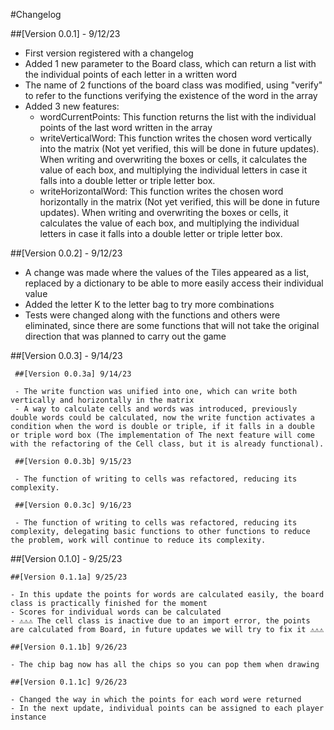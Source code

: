 #Changelog

##[Version 0.0.1] - 9/12/23

- First version registered with a changelog
- Added 1 new parameter to the Board class, which can return a list with the individual points of each letter in a written word
- The name of 2 functions of the board class was modified, using "verify" to refer to the functions verifying the existence of the word in the array
- Added 3 new features:
     - wordCurrentPoints: This function returns the list with the individual points of the last word written in the array
     - writeVerticalWord: This function writes the chosen word vertically into the matrix (Not yet verified, this will be done in future updates). When writing and overwriting the boxes or cells, it calculates the value of each box, and multiplying the individual letters in case it falls into a double letter or triple letter box.
     - writeHorizontalWord: This function writes the chosen word horizontally in the matrix (Not yet verified, this will be done in future updates). When writing and overwriting the boxes or cells, it calculates the value of each box, and multiplying the individual letters in case it falls into a double letter or triple letter box.

##[Version 0.0.2] - 9/12/23

- A change was made where the values of the Tiles appeared as a list, replaced by a dictionary to be able to more easily access their individual value
- Added the letter K to the letter bag to try more combinations
- Tests were changed along with the functions and others were eliminated, since there are some functions that will not take the original direction that was planned to carry out the game

##[Version 0.0.3] - 9/14/23

     ##[Version 0.0.3a] 9/14/23

     - The write function was unified into one, which can write both vertically and horizontally in the matrix
     - A way to calculate cells and words was introduced, previously double words could be calculated, now the write function activates a condition when the word is double or triple, if it falls in a double or triple word box (The implementation of The next feature will come with the refactoring of the Cell class, but it is already functional).

     ##[Version 0.0.3b] 9/15/23

     - The function of writing to cells was refactored, reducing its complexity.

     ##[Version 0.0.3c] 9/16/23

     - The function of writing to cells was refactored, reducing its complexity, delegating basic functions to other functions to reduce the problem, work will continue to reduce its complexity.

##[Version 0.1.0] - 9/25/23

    ##[Version 0.1.1a] 9/25/23

    - In this update the points for words are calculated easily, the board class is practically finished for the moment
    - Scores for individual words can be calculated
    - ⚠️⚠️⚠️ The cell class is inactive due to an import error, the points are calculated from Board, in future updates we will try to fix it ⚠️⚠️⚠️

    ##[Version 0.1.1b] 9/26/23

    - The chip bag now has all the chips so you can pop them when drawing

    ##[Version 0.1.1c] 9/26/23

    - Changed the way in which the points for each word were returned
    - In the next update, individual points can be assigned to each player instance
